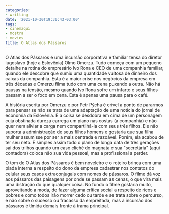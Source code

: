 ```yaml
---
categories:
- writting
date: '2021-10-30T19:30:43-03:00'
tags:
- cinemaqui
- mostra
- movies
title: O Atlas dos Pássaros
---
```


O Atlas dos Pássaros é uma incursão corporativa e familiar tensa do diretor iugoslavo (hoje a Eslovênia) Olmo Omerzu. Tudo começa com um pequeno detalhe na rotina do empresário Ivo Rona e CEO de uma companhia familiar, quando ele descobre que sumiu uma quantidade vultosa de dinheiro dos caixas da companhia. Esta é a maior crise nos negócios da empresa em três décadas e Omerzu filma tudo com uma cena puxando a outra. Não há pausas na tensão, mesmo quando Ivo Rona sofre um infarto e seus filhos passam a ser o foco em cena. Esta é apenas uma pausa para o café.

A história escrita por Omerzu e por Petr Pýcha é crível a ponto de pararmos para pensar se não se trata de uma adaptação de uma notícia do jornal de economia da Eslovênia. E a coisa se desdobra em cima de um personagem cuja obstinada dureza carrega um piano nas costas (a companhia) e não quer nem aliviar a carga nem compartilhá-la com seus três filhos. Ele não suporta a administração de seus filhos homens e gostaria que sua filha mulher assumisse por ser a mais centrada e razoável. Porém, ela acabou de ter seu neto. E simples assim todo o plano de longa data de três gerações sai dos trilhos quando um caso clichê do magnata e sua "secretária" (aqui contadora) coloca não sua vida pessoal, mas a profissional a perder.

O tom de O Atlas dos Pássaros é bem noveleiro e o roteiro brinca com uma piada interna a respeito do dono da empresa cadastrar nos contatos do celular seus casos extraconjugais com nomes de pássaros. O filme dá voz aos pássaros das paisagens por onde se passam as cenas, o que vira mais uma distração do que qualquer coisa. No fundo o filme gostaria muito, aproveitando a moda, de fazer alguma crítica social a respeito de ricos e pobres e como todos irão morrer cedo ou tarde e se trata sobre o percurso, e não sobre o sucesso ou fracasso da empreitada, mas a incursão dos pássaros é tímida demais frente à trama principal.

